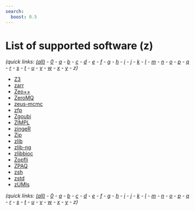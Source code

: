 ```yaml
---
search:
  boost: 0.5
---
```

# List of supported software (z)

*(quick links: [(all)](../index.md) - [0](../0/index.md) - [a](../a/index.md) - [b](../b/index.md) - [c](../c/index.md) - [d](../d/index.md) - [e](../e/index.md) - [f](../f/index.md) - [g](../g/index.md) - [h](../h/index.md) - [i](../i/index.md) - [j](../j/index.md) - [k](../k/index.md) - [l](../l/index.md) - [m](../m/index.md) - [n](../n/index.md) - [o](../o/index.md) - [p](../p/index.md) - [q](../q/index.md) - [r](../r/index.md) - [s](../s/index.md) - [t](../t/index.md) - [u](../u/index.md) - [v](../v/index.md) - [w](../w/index.md) - [x](../x/index.md) - [y](../y/index.md) - *z*)*



 * [Z3](Z3.md)
 * [zarr](zarr.md)
 * [Zeo++](Zeo++.md)
 * [ZeroMQ](ZeroMQ.md)
 * [zeus-mcmc](zeus-mcmc.md)
 * [zfp](zfp.md)
 * [Zgoubi](Zgoubi.md)
 * [ZIMPL](ZIMPL.md)
 * [zingeR](zingeR.md)
 * [Zip](Zip.md)
 * [zlib](zlib.md)
 * [zlib-ng](zlib-ng.md)
 * [zlibbioc](zlibbioc.md)
 * [Zopfli](Zopfli.md)
 * [ZPAQ](ZPAQ.md)
 * [zsh](zsh.md)
 * [zstd](zstd.md)
 * [zUMIs](zUMIs.md)


*(quick links: [(all)](../index.md) - [0](../0/index.md) - [a](../a/index.md) - [b](../b/index.md) - [c](../c/index.md) - [d](../d/index.md) - [e](../e/index.md) - [f](../f/index.md) - [g](../g/index.md) - [h](../h/index.md) - [i](../i/index.md) - [j](../j/index.md) - [k](../k/index.md) - [l](../l/index.md) - [m](../m/index.md) - [n](../n/index.md) - [o](../o/index.md) - [p](../p/index.md) - [q](../q/index.md) - [r](../r/index.md) - [s](../s/index.md) - [t](../t/index.md) - [u](../u/index.md) - [v](../v/index.md) - [w](../w/index.md) - [x](../x/index.md) - [y](../y/index.md) - *z*)*

